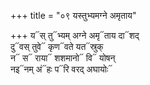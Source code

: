 +++
title = "०९ यस्तुभ्यमग्ने अमृताय"

+++
य᳓स् तु᳓भ्यम् अग्ने अमृ᳓ताय दा᳓शद्  
दु᳓वस् तुवे᳓ कृण᳓वते यत᳓स्रुक्  
न᳓ स᳓ राया᳓ शशमानो᳓ वि᳓ योषन्  
नइ᳓नम् अं᳓हः प᳓रि वरद् अघायोः᳓